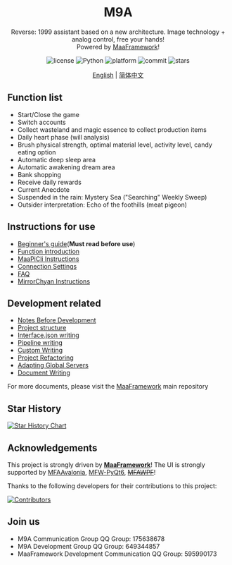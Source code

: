 <!-- markdownlint-disable MD033 MD041 -->
<div align="center">

# M9A

Reverse: 1999 assistant based on a new architecture. Image technology + analog control, free your hands!  
Powered by [MaaFramework](https://github.com/MaaXYZ/MaaFramework)!

</div>

<p align="center">
 <img alt="license" src="https://img.shields.io/github/license/MaaXYZ/M9A">
 <img alt="Python" src="https://img.shields.io/badge/Python-3776AB?logo=python&logoColor=white">
 <img alt="platform" src="https://img.shields.io/badge/platform-Windows%20%7C%20Linux%20%7C%20macOS-blueviolet">
 <img alt="commit" src="https://img.shields.io/github/commit-activity/m/MaaXYZ/M9A">
 <img alt="stars" src="https://img.shields.io/github/stars/MaaXYZ/M9A?style=social">
</p>

<div align="center">

[English](./README_en.md) | [简体中文](./README.md)

</div>

## Function list

- Start/Close the game
- Switch accounts
- Collect wasteland and magic essence to collect production items
- Daily heart phase (will analysis)
- Brush physical strength, optimal material level, activity level, candy eating option
- Automatic deep sleep area
- Automatic awakening dream area
- Bank shopping
- Receive daily rewards
- Current Anecdote
- Suspended in the rain: Mystery Sea ("Searching" Weekly Sweep)
- Outsider interpretation: Echo of the foothills (meat pigeon)

## Instructions for use

- [Beginner's guide](./docs/en_us/manual/newbie.md)(**Must read before use**)
- [Function introduction](./docs/en_us/manual/feature.md)
- [MaaPiCli Instructions](./docs/en_us/manual/MaaPiCli.md)
- [Connection Settings](./docs/en_us/manual/connection.md)
- [FAQ](./docs/en_us/manual/faq.md)
- [MirrorChyan Instructions](./docs/en_us/manual/MirrorChyan.md)

## Development related

- [Notes Before Development](./docs/en_us/develop/Notes-Before-Development.md)
- [Project structure](./docs/en_us/develop/Project-Structure.md)
- [Interface.json writing](./docs/en_us/develop/Writing-interface.json.md)
- [Pipeline writing](./docs/en_us/develop/Writing-Pipelines.md)
- [Custom Writing](./docs/en_us/develop/Writing-Custom.md)
- [Project Refactoring](./docs/en_us/develop/Project-Refactoring.md)
- [Adapting Global Servers](./docs/en_us/develop/Adapting-Global-Servers.md)
- [Document Writing](./docs/en_us/develop/Writing-Documentation.md)

For more documents, please visit the [MaaFramework](https://github.com/MaaXYZ/MaaFramework) main repository

## Star History

<a href="https://www.star-history.com/#MaaXYZ/M9A&Date">
 <picture>
   <source media="(prefers-color-scheme: dark)" srcset="https://api.star-history.com/svg?repos=MaaXYZ/M9A&type=Date&theme=dark" />
   <source media="(prefers-color-scheme: light)" srcset="https://api.star-history.com/svg?repos=MaaXYZ/M9A&type=Date" />
   <img alt="Star History Chart" src="https://api.star-history.com/svg?repos=MaaXYZ/M9A&type=Date" />
 </picture>
</a>

## Acknowledgements

This project is strongly driven by **[MaaFramework](https://github.com/MaaXYZ/MaaFramework)**!
The UI is strongly supported by [MFAAvalonia](https://github.com/SweetSmellFox/MFAAvalonia), [MFW-PyQt6](https://github.com/overflow65537/MFW-PyQt6), ~~[MFAWPF](https://github.com/SweetSmellFox/MFAWPF)~~!

Thanks to the following developers for their contributions to this project:

[![Contributors](https://contrib.rocks/image?repo=MaaXYZ/M9A&max=1000)](https://github.com/MaaXYZ/M9A/graphs/contributors)

## Join us

- M9A Communication Group QQ Group: 175638678
- M9A Development Group QQ Group: 649344857
- MaaFramework Development Communication QQ Group: 595990173
